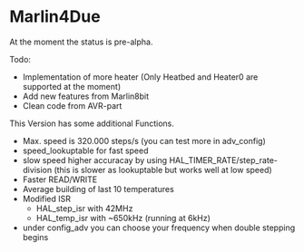 # Marlin4Due
At the moment the status is pre-alpha.

Todo:
- Implementation of more heater (Only Heatbed and Heater0 are supported at the moment)
- Add new features from Marlin8bit
- Clean code from AVR-part

This Version has some additional Functions.
- Max. speed is 320.000 steps/s (you can test more in adv_config)
- speed_lookuptable for fast speed
- slow speed higher accuracay by using HAL_TIMER_RATE/step_rate-division (this is slower as lookuptable but works well at low speed)
- Faster READ/WRITE
- Average building of last 10 temperatures
- Modified ISR
  - HAL_step_isr with 42MHz
  - HAL_temp_isr with ~650kHz (running at 6kHz)
- under config_adv you can choose your frequency when double stepping begins
